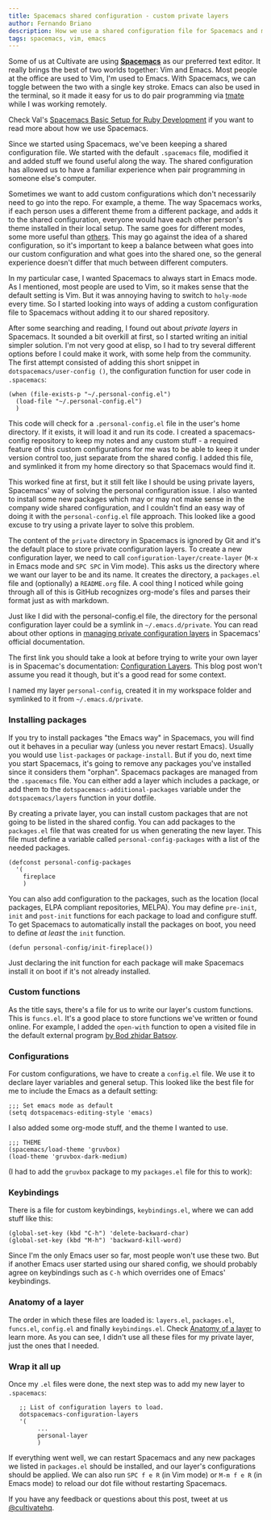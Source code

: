 ```yaml
---
title: Spacemacs shared configuration - custom private layers
author: Fernando Briano
description: How we use a shared configuration file for Spacemacs and managed to add personal configurations on each machine too.
tags: spacemacs, vim, emacs
---
```


Some of us at Cultivate are using [**Spacemacs**](http://spacemacs.org/) as our preferred text editor. It really brings the best of two worlds together: Vim and Emacs. Most people at the office are used to Vim, I'm used to Emacs. With Spacemacs, we can toggle between the two with a single key stroke. Emacs can also be used in the terminal, so it made it easy for us to do pair programming via [tmate](https://tmate.io/) while I was working remotely.

Check Val's [Spacemacs Basic Setup for Ruby Development](/posts/spacemacs-basic-setup-for-ruby-development/) if you want to read more about how we use Spacemacs.

Since we started using Spacemacs, we've been keeping a shared configuration file. We started with the default `.spacemacs` file, modified it and added stuff we found useful along the way. The shared configuration has allowed us to have a familiar experience when pair programming in someone else's computer.

Sometimes we want to add custom configurations which don't necessarily need to go into the repo. For example, a theme. The way Spacemacs works, if each person uses a different theme from a different package, and adds it to the shared configuration, everyone would have each other person's theme installed in their local setup. The same goes for different modes, some more useful than [others](https://github.com/johanvts/emacs-fireplace). This may go against the idea of a shared configuration, so it's important to keep a balance between what goes into our custom configuration and what goes into the shared one, so the general experience doesn't differ that much between different computers.

In my particular case, I wanted Spacemacs to always start in Emacs mode. As I mentioned, most people are used to Vim, so it makes sense that the default setting is Vim. But it was annoying having to switch to `holy-mode` every time. So I started looking into ways of adding a custom configuration file to Spacemacs without adding it to our shared repository.

After some searching and reading, I found out about *private layers* in Spacemacs. It sounded a bit overkill at first, so I started writing an initial simpler solution. I'm not very good at elisp, so I had to try several different options before I could make it work, with some help from the community. The first attempt consisted of adding this short snippet in `dotspacemacs/user-config ()`, the configuration function for user code in `.spacemacs`:

```elisp
(when (file-exists-p "~/.personal-config.el")
  (load-file "~/.personal-config.el")
  )
```

This code will check for a `.personal-config.el` file in the user's home directory. If it exists, it will load it and run its code. I created a spacemacs-config repository to keep my notes and any custom stuff - a required feature of this custom configurations for me was to be able to keep it under version control too, just separate from the shared config. I added this file, and symlinked it from my home directory so that Spacemacs would find it.

This worked fine at first, but it still felt like I should be using private layers, Spacemacs' way of solving the personal configuration issue. I also wanted to install some new packages which may or may not make sense in the company wide shared configuration, and I couldn't find an easy way of doing it with the `personal-config.el` file approach. This looked like a good excuse to try using a private layer to solve this problem.

The content of the `private` directory in Spacemacs is ignored by Git and it's the default place to store private configuration layers. To create a new configuration layer, we need to call `configuration-layer/create-layer` (`M-x` in Emacs mode and `SPC SPC` in Vim mode). This asks us the directory where we want our layer to be and its name. It creates the directory, a `packages.el` file and (optionally) a `README.org` file. A cool thing I noticed while going through all of this is GitHub recognizes org-mode's files and parses their format just as with markdown.

Just like I did with the personal-config.el file, the directory for the personal configuration layer could be a symlink in `~/.emacs.d/private`. You can read about other options in [managing private configuration layers](http://spacemacs.org/doc/DOCUMENTATION.html#managing-private-configuration-layers) in Spacemacs' official documentation.

The first link you should take a look at before trying to write your own layer is in Spacemac's documentation: [Configuration Layers](https://github.com/syl20bnr/spacemacs/blob/master/doc/LAYERS.org). This blog post won't assume you read it though, but it's a good read for some context.

I named my layer `personal-config`, created it in my workspace folder and symlinked to it from `~/.emacs.d/private`.

### Installing packages

If you try to install packages "the Emacs way" in Spacemacs, you will find out it behaves in a peculiar way (unless you never restart Emacs). Usually you would use `list-packages` or `package-install`. But if you do, next time you start Spacemacs, it's going to remove any packages you've installed since it considers them "orphan". Spacemacs packages are managed from the `.spacemacs` file. You can either add a layer which includes a package, or add them to the `dotspacemacs-additional-packages` variable under the `dotspacemacs/layers` function in your dotfile.

By creating a private layer, you can install custom packages that are not going to be listed in the shared config. You can add packages to the `packages.el` file that was created for us when generating the new layer. This file must define a variable called `personal-config-packages` with a list of the needed packages.

```elisp
(defconst personal-config-packages
  '(
    fireplace
    )
```

 You can also add configuration to the packages, such as the location (local packages, ELPA compliant repositories, MELPA). You may define `pre-init`, `init` and `post-init` functions for each package to load and configure stuff. To get Spacemacs to automatically install the packages on boot, you need to define *at least* the `init` function.
 
```elisp
(defun personal-config/init-fireplace())
```

Just declaring the init function for each package will make Spacemacs install it on boot if it's not already installed.

### Custom functions

As the title says, there's a file for us to write our layer's custom functions. This is `funcs.el`. It's a good place to store functions we've written or found online. For example, I added the `open-with` function to open a visited file in the default external program [by Bod zhidar Batsov](http://emacsredux.com/blog/2013/03/27/open-file-in-external-program/).

### Configurations

For custom configurations, we have to create a `config.el` file. We use it to declare layer variables and general setup. This looked like the best file for me to include the Emacs as a default setting:

```elisp
;;; Set emacs mode as default
(setq dotspacemacs-editing-style 'emacs)
```

I also added some org-mode stuff, and the theme I wanted to use.

```elisp
;;; THEME
(spacemacs/load-theme 'gruvbox)
(load-theme 'gruvbox-dark-medium)
```

(I had to add the `gruvbox` package to my `packages.el` file for this to work):

### Keybindings

There is a file for custom keybindings, `keybindings.el`, where we can add stuff like this:

```elisp
(global-set-key (kbd "C-h") 'delete-backward-char)
(global-set-key (kbd "M-h") 'backward-kill-word)
```

Since I'm the only Emacs user so far, most people won't use these two. But if another Emacs user started using our shared config, we should probably agree on keybindings such as `C-h` which overrides one of Emacs' keybindings.

### Anatomy of a layer

The order in which these files are loaded is: `layers.el`, `packages.el`, `funcs.el`, `config.el` and finally `keybindings.el`. Check [Anatomy of a layer](https://github.com/syl20bnr/spacemacs/blob/master/doc/LAYERS.org#anatomy-of-a-layer) to learn more. As you can see, I didn't use all these files for my private layer, just the ones that I needed.

### Wrap it all up

Once my `.el` files were done, the next step was to add my new layer to `.spacemacs`:

```elisp
   ;; List of configuration layers to load.
   dotspacemacs-configuration-layers
   '(
        ...
        personal-layer
        )
```

If everything went well, we can restart Spacemacs and any new packages we listed in `packages.el` should be installed, and our layer's configurations should be applied. We can also run `SPC f e R` (in Vim mode) or `M-m f e R` (in Emacs mode) to reload our dot file without restarting Spacemacs.

If you have any feedback or questions about this post, tweet at us [@cultivatehq](https://twitter.com/cultivatehq).
